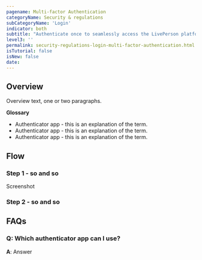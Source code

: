 ```yaml
---
pagename: Multi-factor Authentication
categoryName: Security & regulations
subCategoryName: 'Login'
indicator: both
subtitle: "Authenticate once to seamlessly access the LivePerson platform"
level3: ''
permalink: security-regulations-login-multi-factor-authentication.html
isTutorial: false
isNew: false
date:
---
```

## Overview

Overview text, one or two paragraphs.

**Glossary**

* Authenticator app - this is an explanation of the term.
* Authenticator app - this is an explanation of the term.
* Authenticator app - this is an explanation of the term.

## Flow

### Step 1 - so and so

Screenshot

### Step 2 - so and so


## FAQs

### Q: Which authenticator app can I use?

**A**: Answer
